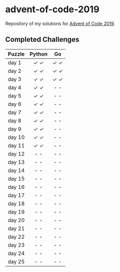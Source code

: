 advent-of-code-2019
===================

Repository of my solutions for [Advent of Code 2019](https://adventofcode.com/2019/).

## Completed Challenges

| Puzzle | Python |  Go  |
| ------ |:------:|:----:|
| day 1  | ✓  ✓   | ✓  ✓ |
| day 2  | ✓  ✓   | ✓  ✓ |
| day 3  | ✓  ✓   | ✓  ✓ |
| day 4  | ✓  ✓   | -  - |
| day 5  | ✓  ✓   | -  - |
| day 6  | ✓  ✓   | -  - |
| day 7  | ✓  ✓   | -  - |
| day 8  | ✓  ✓   | -  - |
| day 9  | ✓  ✓   | -  - |
| day 10 | ✓  ✓   | -  - |
| day 11 | ✓  ✓   | -  - |
| day 12 | -  -   | -  - |
| day 13 | -  -   | -  - |
| day 14 | -  -   | -  - |
| day 15 | -  -   | -  - |
| day 16 | -  -   | -  - |
| day 17 | -  -   | -  - |
| day 18 | -  -   | -  - |
| day 19 | -  -   | -  - |
| day 20 | -  -   | -  - |
| day 21 | -  -   | -  - |
| day 22 | -  -   | -  - |
| day 23 | -  -   | -  - |
| day 24 | -  -   | -  - |
| day 25 | -  -   | -  - |
